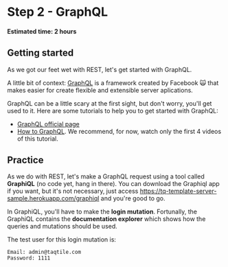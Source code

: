 # Step 2 - GraphQL
#### Estimated time: 2 hours

## Getting started
As we got our feet wet with REST, let's get started with GraphQL.

A little bit of context: [GraphQL](https://graphql.org/) is a framework created by Facebook 🙀 that makes easier for create flexible and extensible server aplications. 

GraphQL can be a little scary at the first sight, but don't worry, you'll get used to it. Here are some tutorials to help you to get started with GraphQL:
- [GraphQL official page](https://graphql.org/learn)
- [How to GraphQL](https://www.howtographql.com/). We recommend, for now, watch only the first 4 videos of this tutorial.


## Practice
As we do with REST, let's make a GraphQL request using a tool called **GraphiQL** (no code yet, hang in there). You can download the Graphiql app if you want, but it's not necessary, just access https://tq-template-server-sample.herokuapp.com/graphiql and you're good to go.

In GraphiQL, you'll have to make the **login mutation**. Fortunally, the GraphiQL contains the **documentation explorer** which shows how the queries and mutations should be used. 

The test user for this login mutation is:

```
Email: admin@taqtile.com
Password: 1111
```
